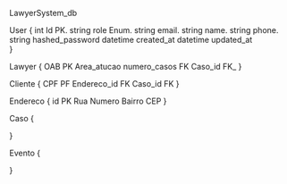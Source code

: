 LawyerSystem_db



User {
int Id PK.
string role Enum.
string email.
string name.
string phone.
string hashed_password
datetime created_at
datetime updated_at  
}

Lawyer
{
OAB PK
Area_atucao
numero_casos FK
Caso_id FK_
}

Cliente {
CPF	PF
Endereco_id FK
Caso_id FK
}

Endereco {
id  PK
Rua
Numero
Bairro
CEP
}

Caso {


}

Evento {


}